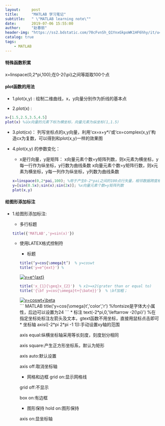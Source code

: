 ```yaml
---
layout:     post
title:      "MATLAB 学习笔记"
subtitle:   " \"MATLAB learning note\""
date:       2019-07-06 15:55:00
author:     "赵春丽"
header-img: "https://ss2.bdstatic.com/70cFvnSh_Q1YnxGkpoWK1HF6hhy/it/u=3473084580,1275812670&fm=27&gp=0.jpg"
catalog: true
tags:
    - MATLAB
---
```

#### 特殊函数积累
x=linspace(0,2*pi,100);在0-2{\pi}之间等距取100个点
#### plot函数的用法

* 1.plot(x,y) :
绘制二维曲线，x，y向量分别作为折线的基本点

* 2.plot(x) :
``` MATLAB
x=[1.5,2.5,3.5,4.5]
plot(x) %以x向量的元素下标为横坐标，向量元素为纵坐标(1,1.5)
```

* 3.plot(cx)：
列写坐标点的x,y向量，利用'cx=x+y*i'或‘cx=complex(x,y)’构造cx为复数，可以得到和plot(x,y)一样的效果图

* 4.plot(x,y) 的参数变化：

   * x是行向量，y是矩阵：
   x向量元素个数=y矩阵列数，则x元素为横坐标，y每一行作为纵坐标，y行数为曲线条数
   x向量元素个数=y矩阵行数，则x元素为横坐标，y每一列作为纵坐标，y列数为曲线条数
   ``` MATLAB
   x=linspace(0,2*pai,100); %用于产生0-2*pai之间的100点行矢量，相邻数据跨度相同，若缺N，默认点数为100。
   y=[sin(0.5x);sin(x);sin(2x)]; %x向量元素个数=y矩阵列数
   plot(x,y)
   ```
#### 给图形添加标注

* 1.给图形添加标注:

   * 多行标题
   ``` MATLAB
   title({'MATLAB','y=sin(x)'})
   ```
   * 使用LATEX格式控制符
   
      * 标题
      ``` MATLAB
      title(‘y=cos{\omega}t’)  % y=coswt
      title('y=e^{ext}') % 
      ``` 
      <div markdown="0">
      <a href="https://www.codecogs.com/eqnedit.php?latex=y=e^{axt}" target="_blank"><img           src="https://latex.codecogs.com/gif.latex?y=e^{axt}" title="y=e^{axt}" /></a></div>
   
      ``` MATLAB
      title('x_{1}{\geq}x_{2}')  % x1>=x2(grater than or equal to)
      title('{\bf y=cos{\omega}t+{\bate}}')  % \bf加粗；
      ```
      <div markdown="0">
      <a href="https://www.codecogs.com/eqnedit.php?latex=y=coswt&plus;\beta" target="_blank"><img src="https://latex.codecogs.com/gif.latex?y=coswt&plus;\beta" title="y=coswt+\beta" /></a></div>
      ``` MATLAB
      title('y=cos{\omega}t','color','r') %fontsize是字体大小属性，后边可以设置为24
      ```
      * 标注
       text(-2*pi,0,'\leftarrow -2{\pi}')  %在指定坐标处标注左箭头及文本，gtext函数不用坐标，直接用鼠标点击即可
      * 坐标轴
      axis([-2*pi 2*pi -1 1]):手动设置xy轴的范围
      
      axis equal:纵横坐标轴采用等长刻度，刻度划分相同
      
      axis square:产生正方形坐标系，默认为矩形
      
      axis auto:默认设置
      
      axis off:取消坐标轴
      * 网格和边框
      grid on:显示网格线
      
      grid off:不显示
      
      box on:有边框
      * 图形保持
      hold on:图形保持
      
      axis on:显坐标轴
      
   
   
   
   
